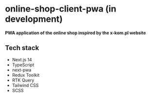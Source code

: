 # online-shop-client-pwa (in development)
#### PWA application of the online shop inspired by the x-kom.pl website
## Tech stack
* Next.js 14
* TypeScript
* next-pwa
* Redux Toolkit
* RTK Query
* Tailwind CSS
* SCSS
